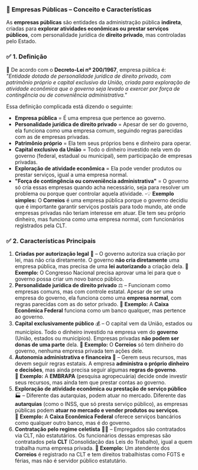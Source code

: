 ### 📌 **Empresas Públicas – Conceito e Características**

As **empresas públicas** são entidades da administração pública **indireta**, criadas para **explorar atividades econômicas ou prestar serviços públicos**, com personalidade jurídica de **direito privado**, mas controladas pelo Estado.
### ✅ **1. Definição**

📖 De acordo com o **Decreto-Lei nº 200/1967**, empresa pública é:  
_"Entidade dotada de personalidade jurídica de direito privado, com patrimônio próprio e capital exclusivo da União, criada para exploração de atividade econômica que o governo seja levado a exercer por força de contingência ou de conveniência administrativa."_

Essa definição complicada está dizendo o seguinte:

- **Empresa pública** = É uma empresa que pertence ao governo.
- **Personalidade jurídica de direito privado** = Apesar de ser do governo, ela funciona como uma empresa comum, seguindo regras parecidas com as de empresas privadas.
- **Patrimônio próprio** = Ela tem seus próprios bens e dinheiro para operar.
- **Capital exclusivo da União** = Todo o dinheiro investido nela vem do governo (federal, estadual ou municipal), sem participação de empresas privadas.
- **Exploração de atividade econômica** = Ela pode vender produtos ou prestar serviços, igual a uma empresa normal.
- **"Força de contingência ou conveniência administrativa"** = O governo só cria essas empresas quando acha necessário, seja para resolver um problema ou porque quer controlar aquela atividade.
-💡 **Exemplo simples:** O **Correios** é uma empresa pública porque o governo decidiu que é importante garantir serviços postais para todo mundo, até onde empresas privadas não teriam interesse em atuar. Ele tem seu próprio dinheiro, mas funciona como uma empresa normal, com funcionários registrados pela CLT.

### ✅ **2. Características Principais**

1. **Criadas por autorização legal** 📜 – O governo autoriza sua criação por lei, mas não cria diretamente.
	 O governo **não cria diretamente** uma empresa pública, mas precisa de uma **lei autorizando** a criação dela.
	🔹 **Exemplo:** O Congresso Nacional precisa aprovar uma lei para que o governo possa criar um novo banco público.
2. **Personalidade jurídica de direito privado** ⚖️ – Funcionam como empresas comuns, mas com controle estatal.
	Apesar de ser uma empresa do governo, ela funciona como uma **empresa normal**, com regras parecidas com as do setor privado.
	🔹 **Exemplo:** A **Caixa Econômica Federal** funciona como um banco qualquer, mas pertence ao governo.
3. **Capital exclusivamente público** 💰 – O capital vem da União, estados ou municípios.
	Todo o dinheiro investido na empresa vem do **governo** (União, estados ou municípios). Empresas privadas **não podem ser donas de uma parte** dela.
	🔹 **Exemplo:** O **Correios** só tem dinheiro do governo, nenhuma empresa privada tem ações dele.
4. **Autonomia administrativa e financeira** 🏦 – Gerem seus recursos, mas devem seguir regras estatais.
	A empresa **administra o próprio dinheiro e decisões**, mas ainda precisa seguir algumas **regras do governo**.  
	🔹 **Exemplo:** A **EMBRAPA** (pesquisa agropecuária) decide onde investir seus recursos, mas ainda tem que prestar contas ao governo.
5. **Exploração de atividade econômica ou prestação de serviço público** 🏭 – Diferente das autarquias, podem atuar no mercado.
	Diferente das **autarquias** (como o INSS, que só presta serviço público), as empresas públicas podem **atuar no mercado e vender produtos ou serviços**.  
	🔹 **Exemplo:** A **Caixa Econômica Federal** oferece serviços bancários como qualquer outro banco, mas é do governo.
6. **Contratação pelo regime celetista** 👷‍♂️ – Empregados são contratados via CLT, não estatutários.
	Os funcionários dessas empresas são contratados pela **CLT** (Consolidação das Leis do Trabalho), igual a quem trabalha numa empresa privada. 
	🔹 **Exemplo:** Um atendente dos **Correios** é registrado na CLT e tem direitos trabalhistas como FGTS e férias, mas não é servidor público estatutário. 
